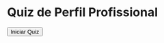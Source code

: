 <!DOCTYPE html>
<html lang="pt-br">

<head>
  <meta charset="UTF-8">
  <meta name="viewport" content="width=device-width, initial-scale=1.0">
  <title>Quiz de Perfil Profissional</title>
  <link rel="stylesheet" href="https://maxcdn.bootstrapcdn.com/bootstrap/4.5.2/css/bootstrap.min.css">
  <link rel="stylesheet" href="css/style.css">
</head>

<body>
  <div class="container">
    <h1 class="mt-5">Quiz de Perfil Profissional</h1>
    <button id="startQuizBtn" class="btn btn-primary mt-3">Iniciar Quiz</button>
    <form id="quizForm" style="display: none;">

      <!-- Pergunta 1 -->
      <div class="form-group">
        <label>Pergunta 1: Como você aborda tarefas desafiadoras no ambiente de trabalho?</label><br>
        <input type="radio" name="q1" value="Executor"> Agindo imediatamente para alcançar resultados (Executor)
        <input type="radio" name="q1" value="Analista"> Analisando detalhadamente antes de tomar medidas (Analista)
        <input type="radio" name="q1" value="Comunicador"> Envolvendo a equipe desde o início (Comunicador)
        <input type="radio" name="q1" value="Planejador"> Desenvolvendo um plano estratégico antes de começar
        (Planejador) 

      </div>

      <!-- Pergunta 2 -->
      <div class="form-group">
        <label>Pergunta 2: Como você lida com prazos apertados no trabalho?</label><br>
        <input type="radio" name="q2" value="Executor"> Trabalhando rapidamente para cumprir prazos (Executor)
        <input type="radio" name="q2" value="Analista"> Planejando cuidadosamente para evitar atrasos (Analista)
        <input type="radio" name="q2" value="Comunicador"> Mantendo a equipe informada para garantir o cumprimento dos
        prazos (Comunicador)
        <input type="radio" name="q2" value="Planejador"> Desenvolvendo um cronograma detalhado para gerenciar prazos
        (Planejador) 

      </div>

      <!-- Pergunta 3 -->
      <div class="form-group">
        <label>Pergunta 3: Em reuniões, como você se apresenta?</label><br>
        <input type="radio" name="q3" value="Executor"> Focando em ações e resultados a serem tomados (Executor)
        <input type="radio" name="q3" value="Analista"> Apresentando informações detalhadas e análises (Analista)
        <input type="radio" name="q3" value="Comunicador"> Sendo expressivo(a) e envolvente (Comunicador)
        <input type="radio" name="q3" value="Planejador"> Seguindo uma estrutura organizada para transmitir informações
        (Planejador) 

      </div>

      <!-- Pergunta 4 -->
      <div class="form-group">
        <label>Pergunta 4: Como você aborda a resolução de conflitos no ambiente de trabalho?</label><br>
        <input type="radio" name="q4" value="Executor"> Tomando medidas rápidas para resolver o conflito (Executor)
        <input type="radio" name="q4" value="Analista"> Analisando as causas e buscando soluções ponderadas
        (Analista)
        <input type="radio" name="q4" value="Comunicador"> Promovendo o diálogo aberto entre as partes (Comunicador)
        <input type="radio" name="q4" value="Planejador"> Desenvolvendo um plano estratégico para resolver a situação
        (Planejador) 

      </div>

      <!-- Pergunta 5 -->
      <div class="form-group">
        <label>Pergunta 5: Qual é a sua abordagem ao lidar com erros no trabalho?</label><br>
        <input type="radio" name="q5" value="Executor"> Aprendendo com os erros e tomando medidas corretivas imediatas
        (Executor)
        <input type="radio" name="q5" value="Analista"> Analisando as causas e implementando melhorias preventivas
        (Analista)
        <input type="radio" name="q5" value="Comunicador"> Comunicando abertamente sobre os erros e buscando soluções
        colaborativas (Comunicador)
        <input type="radio" name="q5" value="Planejador"> Incorporando ajustes ao meu plano para evitar erros futuros
        (Planejador) 

      </div>

      <!-- Pergunta 6 -->
      <div class="form-group">
        <label>Pergunta 6: Como você se comunica com colegas de trabalho?</label><br>
        <input type="radio" name="q6" value="Executor"> De maneira direta e objetiva (Executor)
        <input type="radio" name="q6" value="Analista"> Com detalhes e informações claras (Analista)
        <input type="radio" name="q6" value="Comunicador"> De maneira aberta e expressiva (Comunicador)
        <input type="radio" name="q6" value="Planejador"> Seguindo uma estrutura organizada (Planejador) 

      </div>

      <!-- Pergunta 7 -->
      <div class="form-group">
        <label>Pergunta 7: Como você se sente em relação a seguir uma rotina diária no trabalho?</label><br>
        <input type="radio" name="q7" value="Executor"> Preferindo flexibilidade e ação (Executor)
        <input type="radio" name="q7" value="Analista"> Valorizando uma rotina estruturada e organizada (Analista)
        <input type="radio" name="q7" value="Comunicador"> Apreciando uma mistura de tarefas variadas (Comunicador)
        <input type="radio" name="q7" value="Planejador"> Seguindo uma rotina como parte do meu plano de sucesso
        (Planejador) 

      </div>

      <!-- Pergunta 8 -->
      <div class="form-group">
        <label>Pergunta 8: Em situações de liderança, como você motiva sua equipe?</label><br>
        <input type="radio" name="q8" value="Executor"> Estabelecendo metas desafiadoras para inspirar a ação
        (Executor)
        <input type="radio" name="q8" value="Analista"> Reconhecendo e valorizando as contribuições individuais
        (Analista)
        <input type="radio" name="q8" value="Comunicador"> Promovendo um ambiente positivo e expressivo
        (Comunicador)
        <input type="radio" name="q8" value="Planejador"> Desenvolvendo planos de carreira para incentivar o progresso
        (Planejador) 

      </div>

      <!-- Pergunta 9 -->
      <div class="form-group">
        <label>Pergunta 9: Como você reage a feedback construtivo no trabalho?</label><br>
        <input type="radio" name="q9" value="Executor"> Focando em implementar mudanças imediatas (Executor)
        <input type="radio" name="q9" value="Analista"> Analisando as sugestões e ajustando meu desempenho
        (Analista)
        <input type="radio" name="q9" value="Comunicador"> Valorizando a comunicação aberta e buscando melhorias
        contínuas (Comunicador)
        <input type="radio" name="q9" value="Planejador"> Incorporando feedbacks em meu plano de desenvolvimento
        (Planejador) 

      </div>

      <!-- Pergunta 10 -->
      <div class="form-group">
        <label>Pergunta 10: Em situações de estresse, como você mantém a calma no trabalho?</label><br>
        <input type="radio" name="q10" value="Executor"> Focando na resolução rápida de problemas (Executor)
        <input type="radio" name="q10" value="Analista"> Avaliando a situação e priorizando tarefas de maneira eficiente
        (Analista)
        <input type="radio" name="q10" value="Comunicador"> Comunicando-se abertamente sobre as demandas e buscando
        apoio (Comunicador)
        <input type="radio" name="q10" value="Planejador"> Seguindo meu plano estratégico mesmo sob pressão
        (Planejador) 

      </div>

      <!-- Pergunta 11 -->
      <div class="form-group">
        <label>Pergunta 11: Ao delegar tarefas, como você aborda essa responsabilidade?</label><br>
        <input type="radio" name="q11" value="Executor"> Atribuindo as tarefas diretamente, visando eficiência
        (Executor)
        <input type="radio" name="q11" value="Analista"> Analisando as habilidades individuais antes de delegar
        (Analista)
        <input type="radio" name="q11" value="Comunicador"> Compartilhando responsabilidades de forma colaborativa
        (Comunicador)
        <input type="radio" name="q11" value="Planejador"> Desenvolvendo um plano claro antes de distribuir as tarefas
        (Planejador) 

      </div>

      <!-- Pergunta 12 -->
      <div class="form-group">
        <label>Pergunta 12: Como você se prepara para projetos no ambiente profissional?</label><br>
        <input type="radio" name="q12" value="Executor"> Começando imediatamente, focando em ações rápidas
        (Executor)
        <input type="radio" name="q12" value="Analista"> Realizando uma análise detalhada do projeto antes de começar
        (Analista)
        <input type="radio" name="q12" value="Comunicador"> Envolvendo a equipe desde o início do processo
        (Comunicador)
        <input type="radio" name="q12" value="Planejador"> Desenvolvendo um plano estratégico antes de iniciar o projeto
        (Planejador) 

      </div>

      <!-- Pergunta 13 -->
      <div class="form-group">
        <label>Pergunta 13: Como você lida com mudanças inesperadas no trabalho?</label><br>
        <input type="radio" name="q13" value="Executor"> Adaptando-me rapidamente, buscando soluções práticas
        (Executor)
        <input type="radio" name="q13" value="Analista"> Avaliando as implicações antes de tomar medidas (Analista)
        <input type="radio" name="q13" value="Comunicador"> Mantendo uma comunicação aberta para alinhar expectativas
        (Comunicador)
        <input type="radio" name="q13" value="Planejador"> Ajustando meu plano original conforme necessário
        (Planejador) 

      </div>

      <!-- Pergunta 14 -->
      <div class="form-group">
        <label>Pergunta 14: Ao lidar com desafios no ambiente profissional, qual é sua primeira abordagem?</label><br>
        <input type="radio" name="q14" value="Executor"> Buscando soluções rápidas e diretas (Executor)
        <input type="radio" name="q14" value="Analista"> Analisando as causas antes de agir (Analista)
        <input type="radio" name="q14" value="Comunicador"> Envolvendo a equipe para encontrar soluções colaborativas
        (Comunicador)
        <input type="radio" name="q14" value="Planejador"> Desenvolvendo um plano estratégico para superar o desafio
        (Planejador) 

      </div>

      <!-- Pergunta 15 -->
      <div class="form-group">
        <label>Pergunta 15: Como você se comporta em situações sociais no ambiente de trabalho?</label><br>
        <input type="radio" name="q15" value="Executor"> Sendo direto(a) e focado(a) nos resultados (Executor)
        <input type="radio" name="q15" value="Analista"> Sendo analítico(a) e observador(a) (Analista)
        <input type="radio" name="q15" value="Comunicador"> Sendo expressivo(a) e envolvente (Comunicador)
        <input type="radio" name="q15" value="Planejador"> Mantendo-se organizado(a) e planejado(a) (Planejador)
      
      </div>

      <!-- Pergunta 16 -->
      <div class="form-group">
        <label>Pergunta 16: Como você reage a imprevistos no planejamento de projetos?</label><br>
        <input type="radio" name="q16" value="Executor"> Adaptando-se rapidamente e buscando soluções práticas
        (Executor)
        <input type="radio" name="q16" value="Analista"> Analisando as implicações e ajustando o plano conforme
        necessário (Analista)
        <input type="radio" name="q16" value="Comunicador"> Comunicando as mudanças de maneira aberta e expressiva
        (Comunicador)
        <input type="radio" name="q16" value="Planejador"> Recalibrando o plano estratégico para incorporar as mudanças
        (Planejador) 

      </div>

      <!-- Pergunta 17 -->
      <div class="form-group">
        <label>Pergunta 17: Qual é sua abordagem ao lidar com a delegação de tarefas na equipe?</label><br>
        <input type="radio" name="q17" value="Executor"> Delegando tarefas de forma rápida e eficiente (Executor)
        <input type="radio" name="q17" value="Analista"> Avaliando cuidadosamente as habilidades antes de atribuir
        responsabilidades (Analista)
        <input type="radio" name="q17" value="Comunicador"> Envolvendo a equipe na decisão e atribuição de tarefas
        (Comunicador)
        <input type="radio" name="q17" value="Planejador"> Desenvolvendo um plano estruturado antes de delegar
        (Planejador) 

      </div>

      <!-- Pergunta 18 -->
      <div class="form-group">
        <label>Pergunta 18: Em situações de liderança, você é mais propenso a ser assertivo(a) ou
          colaborativo(a)?</label><br>
        <input type="radio" name="q18" value="Executor"> Tendo uma abordagem mais assertiva para liderar (Executor)
        <input type="radio" name="q18" value="Analista"> Buscando uma liderança mais analítica e ponderada
        (Analista)
        <input type="radio" name="q18" value="Comunicador"> Promovendo uma liderança expressiva e colaborativa
        (Comunicador)
        <input type="radio" name="q18" value="Planejador"> Adotando uma liderança mais planejada e estratégica
        (Planejador) 

      </div>

      <!-- Pergunta 19 -->
      <div class="form-group">
        <label>Pergunta 19: Qual é a sua abordagem ao enfrentar desafios no desenvolvimento profissional?</label><br>
        <input type="radio" name="q19" value="Executor"> Buscando desafios imediatos para aprender com a prática
        (Executor)
        <input type="radio" name="q19" value="Analista"> Analisando as áreas de desenvolvimento e implementando
        melhorias (Analista)
        <input type="radio" name="q19" value="Comunicador"> Buscando oportunidades de desenvolvimento com interações
        sociais (Comunicador)
        <input type="radio" name="q19" value="Planejador"> Desenvolvendo um plano de carreira estruturado e progressivo
        (Planejador) 

      </div>

      <!-- Pergunta 20 -->
      <div class="form-group">
        <label>Pergunta 20: Como você lida com conflitos entre membros da equipe?</label><br>
        <input type="radio" name="q20" value="Executor"> Agindo rapidamente para resolver o conflito e restaurar a
        harmonia (Executor)
        <input type="radio" name="q20" value="Analista"> Analisando as causas do conflito e buscando soluções ponderadas
        (Analista)
        <input type="radio" name="q20" value="Comunicador"> Promovendo o diálogo aberto entre as partes e incentivando a
        colaboração (Comunicador)
        <input type="radio" name="q20" value="Planejador"> Desenvolvendo um plano estratégico para resolver a situação
        de forma duradoura (Planejador) 

      </div>

      <!-- Pergunta 21 -->
      <div class="form-group">
        <label>Pergunta 21: Qual é a sua abordagem ao lidar com situações de crise no ambiente de trabalho?</label><br>
        <input type="radio" name="q21" value="Executor"> Tomando medidas imediatas para lidar com a crise (Executor)
        <input type="radio" name="q21" value="Analista"> Analisando cuidadosamente a situação e implementando
        estratégias para superar a crise (Analista)
        <input type="radio" name="q21" value="Comunicador"> Comunicando-se abertamente com a equipe e buscando soluções
        colaborativas (Comunicador)
        <input type="radio" name="q21" value="Planejador"> Desenvolvendo um plano detalhado para lidar com a crise e
        minimizar impactos (Planejador) 

      </div>

      <!-- Pergunta 22 -->
      <div class="form-group">
        <label>Pergunta 22: Como você mantém a motivação da equipe durante projetos desafiadores?</label><br>
        <input type="radio" name="q22" value="Executor"> Estabelecendo metas claras e desafiadoras para inspirar a ação
        (Executor)
        <input type="radio" name="q22" value="Analista"> Reconhecendo e valorizando as contribuições individuais para
        manter o moral (Analista)
        <input type="radio" name="q22" value="Comunicador"> Promovendo um ambiente positivo e expressivo para sustentar
        a motivação (Comunicador)
        <input type="radio" name="q22" value="Planejador"> Desenvolvendo planos de incentivo e reconhecimento para
        manter a equipe engajada (Planejador)

      </div>

      <!-- Pergunta 23 -->
      <div class="form-group">
        <label>Pergunta 23: Ao lidar com resistência a mudanças, como você aborda a situação?</label><br>
        <input type="radio" name="q23" value="Executor"> Comunicando a necessidade da mudança e implementando-a
        rapidamente (Executor)
        <input type="radio" name="q23" value="Analista"> Analisando as preocupações e explicando as razões por trás da
        mudança (Analista)
        <input type="radio" name="q23" value="Comunicador"> Envolvendo a equipe no processo e destacando os benefícios
        da mudança (Comunicador)
        <input type="radio" name="q23" value="Planejador"> Desenvolvendo um plano estratégico para implementar a mudança
        de maneira eficaz (Planejador) 

      </div>

      <!-- Pergunta 24 -->
      <div class="form-group">
        <label>Pergunta 24: Como você promove a inovação no ambiente de trabalho?</label><br>
        <input type="radio" name="q24" value="Executor"> Buscando soluções práticas e rápidas para desafios
        (Executor)
        <input type="radio" name="q24" value="Analista"> Analisando as tendências e implementando mudanças baseadas em
        dados (Analista)
        <input type="radio" name="q24" value="Comunicador"> Estimulando a criatividade e o pensamento inovador através
        da comunicação aberta (Comunicador)
        <input type="radio" name="q24" value="Planejador"> Desenvolvendo planos estratégicos que incentivam a inovação
        (Planejador) 

      </div>

      <!-- Pergunta 25 -->
      <div class="form-group">
        <label>Pergunta 25: Ao enfrentar uma grande decisão no trabalho, qual é sua abordagem inicial?</label><br>
        <input type="radio" name="q25" value="Executor"> Tomando decisões rápidas e diretas para manter o fluxo de
        trabalho (Executor)
        <input type="radio" name="q25" value="Analista"> Analisando todas as informações relevantes antes de tomar uma
        decisão (Analista)
        <input type="radio" name="q25" value="Comunicador"> Consultando a equipe e buscando perspectivas diversas antes
        de decidir (Comunicador)
        <input type="radio" name="q25" value="Planejador"> Desenvolvendo um plano estratégico e considerando as
        implicações a longo prazo (Planejador)
      </div>


      <button type="submit" id="submitBtn" class="btn btn-primary" style="display: none;">Enviar</button>
    </form>
    <div id="result" style="display: none;">
      <h2 class="mt-5">Seu perfil é: <span id="perfil"></span></h2>
      <canvas id="chart" width="400" height="400"></canvas>
    </div>
  </div>


  <script src="https://cdnjs.cloudflare.com/ajax/libs/Chart.js/3.7.0/chart.min.js"></script>
  <script src="js/script.js"></script>
  <script src="https://cdnjs.cloudflare.com/ajax/libs/Chart.js/3.7.0/chart.min.js"></script>
  <script src="js/script.js"></script>
  <script>
    document.getElementById('startQuizBtn').addEventListener('click', function () {
      this.style.display = 'none';
      document.getElementById('quizForm').style.display = 'block';
      showQuestion(1); // Mostra a primeira pergunta
    });

    var questionNumber = 1;
    var totalQuestions = document.querySelectorAll('.form-group').length;

    document.querySelectorAll('.next-question-btn').forEach(button => {
      button.addEventListener('click', function () {
        showQuestion(++questionNumber);
        if (questionNumber === totalQuestions) {
          document.getElementById('submitBtn').style.display = 'block';
        }
      });
    });

    function showQuestion(questionNumber) {
      var questions = document.getElementsByClassName('form-group');
      for (var i = 0; i < questions.length; i++) {
        if (i === questionNumber - 1) {
          questions[i].style.display = 'block';
        } else {
          questions[i].style.display = 'none';
        }
      }
    }
  </script>
</body>

</html>